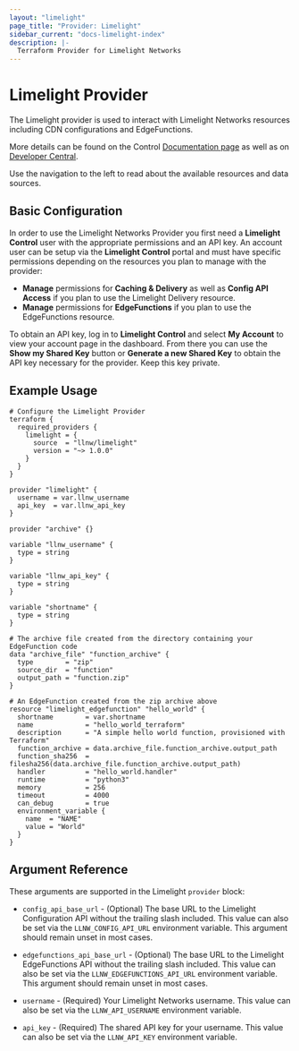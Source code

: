 ```yaml
---
layout: "limelight"
page_title: "Provider: Limelight"
sidebar_current: "docs-limelight-index"
description: |-
  Terraform Provider for Limelight Networks
---
```


# Limelight Provider

The Limelight provider is used to interact with Limelight Networks resources including
CDN configurations and EdgeFunctions.

More details can be found on the Control [Documentation page](https://control.llnw.com/acontrol/#/documentation)
as well as on [Developer Central](https://developers.limelight.com/).

Use the navigation to the left to read about the available resources and data sources.

## Basic Configuration

In order to use the Limelight Networks Provider you first need a __Limelight Control__ user
with the appropriate permissions and an API key. An account user can be setup via the
__Limelight Control__ portal and must have specific permissions depending on the resources
you plan to manage with the provider:

* __Manage__ permissions for __Caching & Delivery__ as well as __Config API Access__ if you plan to use the
  Limelight Delivery resource.
* __Manage__ permissions for __EdgeFunctions__ if you plan to use the EdgeFunctions resource.

To obtain an API key, log in to __Limelight Control__ and select __My Account__ to view your
account page in the dashboard. From there you can use the __Show my Shared Key__ button or
__Generate a new Shared Key__ to obtain the API key necessary for the provider. Keep this key
private.

## Example Usage

```hcl
# Configure the Limelight Provider
terraform {
  required_providers {
    limelight = {
      source  = "llnw/limelight"
      version = "~> 1.0.0"
    }
  }
}

provider "limelight" {
  username = var.llnw_username
  api_key  = var.llnw_api_key
}

provider "archive" {}

variable "llnw_username" {
  type = string
}

variable "llnw_api_key" {
  type = string
}

variable "shortname" {
  type = string
}

# The archive file created from the directory containing your EdgeFunction code
data "archive_file" "function_archive" {
  type        = "zip"
  source_dir  = "function"
  output_path = "function.zip"
}

# An EdgeFunction created from the zip archive above
resource "limelight_edgefunction" "hello_world" {
  shortname        = var.shortname
  name             = "hello_world_terraform"
  description      = "A simple hello world function, provisioned with Terraform"
  function_archive = data.archive_file.function_archive.output_path
  function_sha256  = filesha256(data.archive_file.function_archive.output_path)
  handler          = "hello_world.handler"
  runtime          = "python3"
  memory           = 256
  timeout          = 4000
  can_debug        = true
  environment_variable {
    name  = "NAME"
    value = "World"
  }
}
```

## Argument Reference

These arguments are supported in the Limelight `provider` block:

* `config_api_base_url` - (Optional) The base URL to the Limelight Configuration API without the trailing slash
  included. This value can also be set via the `LLNW_CONFIG_API_URL` environment variable. This argument should remain
  unset in most cases.

* `edgefunctions_api_base_url` - (Optional) The base URL to the Limelight EdgeFunctions API without the trailing slash
  included. This value can also be set via the `LLNW_EDGEFUNCTIONS_API_URL` environment variable. This argument should
  remain unset in most cases.

* `username` - (Required) Your Limelight Networks username. This value can also be set via the `LLNW_API_USERNAME`
  environment variable.

* `api_key` - (Required) The shared API key for your username. This value can also be set via the `LLNW_API_KEY`
  environment variable.
